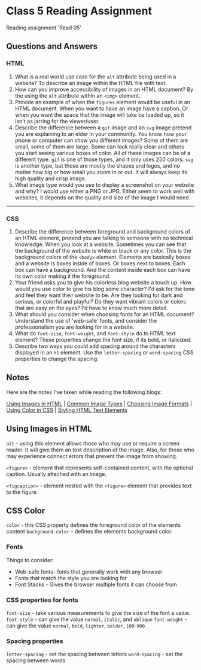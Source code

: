# Class 5 Reading Assignment

Reading assignment 'Read 05'

## Questions and Answers

### HTML

1. What is a real world use case for the `alt` attribute being used in a website? To describe an image within the HTML file with text.
2. How can you improve accessibility of images in an HTML document? By the using the `alt` attribute within an `<img>` element.
3. Provide an example of when the `figures` element would be useful in an HTML document. When you want to have an image have a caption. Or when you want the space that the image will take be loaded up, so it isn't as jarring for the viewer/user.
4. Describe the difference between a `gif` image and an `svg` image pretend you are explaining to an elder in your community. You know how your phone or computer can show you different images? Some of them are small, some of them are large. Some can look really clear and others you start seeing various boxes of color. All of these images can be of a different type. `gif` is one of those types, and it only uses 250 colors. `svg` is another type, but those are mostly the shapes and logos, and no matter how big or how small you zoom in or out. It will always keep its high quality and crisp image.
5. What image type would you use to display a screenshot on your website and why? I would use either a PNG or JPG. Either seem to work well with websites, it depends on the quality and size of the image I would need.

-----------------------------------------------------------

### CSS

1. Describe the difference between foreground and background colors of an HTML element, pretend you are talking to someone with no technical knowledge. When you look at a website. Sometimes you can see that the background of the website is white or black or any color. This is the background colors of the `<body>` element. Elements are basically boxes and a website is boxes inside of boxes. Or boxes next to boxes. Each box can have a background. And the content inside each box can have its own color making it the foreground.
2. Your friend asks you to give his colorless blog website a touch up. How would you use color to give his blog some character? I'd ask for the tone and feel they want their website to be. Are they looking for dark and serious, or colorful and playful? Do they want vibrant colors or colors that are easy on the eyes? I'd have to know much more detail.
3. What should you consider when choosing fonts for an HTML document? Understand the use of 'web-safe' fonts, and consider the professionalism you are looking for in a website.
4. What do `font-size`, `font-weight`, and `font-style` do to HTML text element? These properties change the font size, if its bold, or italicized.
5. Describe two ways you could add spacing around the characters displayed in an `h1` element. Use the `letter-spacing` or `word-spacing` CSS properties to change the spacing.

## Notes

Here are the notes I’ve taken while reading the following blogs:

[Using Images in HTML](https://developer.mozilla.org/en-US/docs/Learn/HTML/Multimedia_and_embedding/Images_in_HTML) \| [Common Image Types](https://developer.mozilla.org/en-US/docs/Web/Media/Formats/Image_types) \| [Choosing Image Formats](https://developer.mozilla.org/en-US/docs/Web/Media/Formats/Image_types#choosing_an_image_format) \| [Using Color in CSS](https://developer.mozilla.org/en-US/docs/Web/CSS/CSS_Colors/Applying_color) \| [Styling HTML Text Elements](https://developer.mozilla.org/en-US/docs/Learn/CSS/Styling_text/Fundamentals)

## Using Images in HTML

`alt` - using this element allows those who may use or require a screen reader. It will give them an text description of the image. Also, for those who may experience connect errors that prevent the image from showing.

`<figure>` - element that represents self-contained content, with the optional caption. Usually attached with an image.

`<figcaption>` - element nested with the `<figure>` element that provides text to the figure.

## CSS Color

`color` - this CSS property defines the foreground color of the elements content
`background-color` - defines the elements background color.

### Fonts

Things to consider:

* Web-safe fonts- fonts that generally work with any browser
* Fonts that match the style you are looking for
* Font Stacks - Gives the browser multiple fonts it can choose from

### CSS properties for fonts

`font-size` - take various measurements to give the size of the font a value.
`font-style` - can give the value `normal`, `italic`, and `oblique`
`font-weight` - can give the value `normal`, `bold`, `lighter`, `bolder`, `100`-`900`.

### Spacing properties

`letter-spacing` - set the spacing between letters
`word-spacing` - set the spacing between words